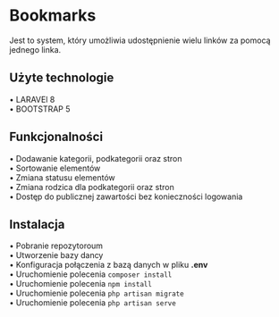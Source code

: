 # Bookmarks
Jest to system, który umożliwia udostępnienie wielu linków za pomocą jednego linka.

## Użyte technologie
• LARAVEl 8 \
• BOOTSTRAP 5

## Funkcjonalności
• Dodawanie kategorii, podkategorii oraz stron \
• Sortowanie elementów \
• Zmiana statusu elementów \
• Zmiana rodzica dla podkategorii oraz stron \
• Dostęp do publicznej zawartości bez konieczności logowania

## Instalacja
• Pobranie repozytoroum \
• Utworzenie bazy dancy \
• Konfiguracja połączenia z bazą danych w pliku **.env** \
• Uruchomienie polecenia `composer install` \
• Uruchomienie polecenia `npm install` \
• Uruchomienie polecenia `php artisan migrate` \
• Uruchomienie polecenia `php artisan serve`
